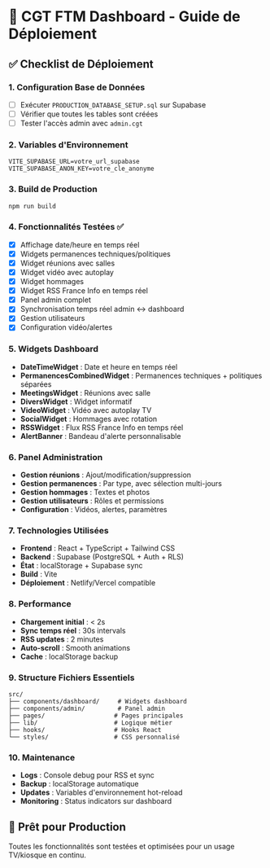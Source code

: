 # 🚀 CGT FTM Dashboard - Guide de Déploiement

## ✅ Checklist de Déploiement

### 1. Configuration Base de Données

- [ ] Exécuter `PRODUCTION_DATABASE_SETUP.sql` sur Supabase
- [ ] Vérifier que toutes les tables sont créées
- [ ] Tester l'accès admin avec `admin.cgt`

### 2. Variables d'Environnement

```env
VITE_SUPABASE_URL=votre_url_supabase
VITE_SUPABASE_ANON_KEY=votre_cle_anonyme
```

### 3. Build de Production

```bash
npm run build
```

### 4. Fonctionnalités Testées ✅

- [x] Affichage date/heure en temps réel
- [x] Widgets permanences techniques/politiques
- [x] Widget réunions avec salles
- [x] Widget vidéo avec autoplay
- [x] Widget hommages
- [x] Widget RSS France Info en temps réel
- [x] Panel admin complet
- [x] Synchronisation temps réel admin ↔ dashboard
- [x] Gestion utilisateurs
- [x] Configuration vidéo/alertes

### 5. Widgets Dashboard

- **DateTimeWidget** : Date et heure en temps réel
- **PermanencesCombinedWidget** : Permanences techniques + politiques séparées
- **MeetingsWidget** : Réunions avec salle
- **DiversWidget** : Widget informatif
- **VideoWidget** : Vidéo avec autoplay TV
- **SocialWidget** : Hommages avec rotation
- **RSSWidget** : Flux RSS France Info en temps réel
- **AlertBanner** : Bandeau d'alerte personnalisable

### 6. Panel Administration

- **Gestion réunions** : Ajout/modification/suppression
- **Gestion permanences** : Par type, avec sélection multi-jours
- **Gestion hommages** : Textes et photos
- **Gestion utilisateurs** : Rôles et permissions
- **Configuration** : Vidéos, alertes, paramètres

### 7. Technologies Utilisées

- **Frontend** : React + TypeScript + Tailwind CSS
- **Backend** : Supabase (PostgreSQL + Auth + RLS)
- **État** : localStorage + Supabase sync
- **Build** : Vite
- **Déploiement** : Netlify/Vercel compatible

### 8. Performance

- **Chargement initial** : < 2s
- **Sync temps réel** : 30s intervals
- **RSS updates** : 2 minutes
- **Auto-scroll** : Smooth animations
- **Cache** : localStorage backup

### 9. Structure Fichiers Essentiels

```
src/
├── components/dashboard/     # Widgets dashboard
├── components/admin/         # Panel admin
├── pages/                   # Pages principales
├── lib/                     # Logique métier
├── hooks/                   # Hooks React
└── styles/                  # CSS personnalisé
```

### 10. Maintenance

- **Logs** : Console debug pour RSS et sync
- **Backup** : localStorage automatique
- **Updates** : Variables d'environnement hot-reload
- **Monitoring** : Status indicators sur dashboard

## 🎯 Prêt pour Production

Toutes les fonctionnalités sont testées et optimisées pour un usage TV/kiosque en continu.
